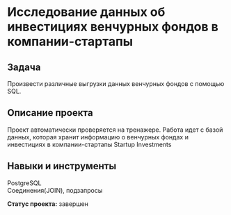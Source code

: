 # Исследование данных об инвестициях венчурных фондов в компании-стартапы
## Задача
Произвести различные выгрузки данных венчурных фондов с помощью SQL.
## Описание проекта
Проект автоматически проверяется на тренажере. Работа идет с базой данных, которая хранит информацию о венчурных фондах и инвестициях в компании-стартапы Startup Investments
## Навыки и инструменты  
PostgreSQL  
Cоединения(JOIN), подзапросы

**Статус проекта:** завершен
